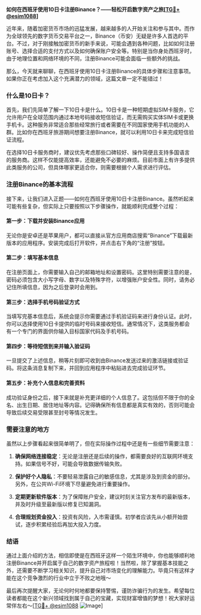 **如何在西班牙使用10日卡注册Binance？——轻松开启数字资产之旅[[TG💪+ @esim1088](https://t.me/s/esim1088)]**

近年来，随着加密货币市场的迅猛发展，越来越多的人开始关注和参与其中。而作为全球领先的数字货币交易平台之一，Binance（币安）无疑是许多人首选的平台。不过，对于刚接触加密货币的新手来说，可能会遇到各种问题，比如如何注册账号、选择合适的支付方式以及如何确保账户安全等。特别是当你身处西班牙时，由于地理位置和网络环境的不同，注册Binance可能会面临一些额外的挑战。

那么，今天就来聊聊，在西班牙使用10日卡注册Binance的具体步骤和注意事项。如果你正在考虑加入这个充满潜力的领域，这篇文章一定不能错过！

### 什么是10日卡？

首先，我们先简单了解一下10日卡是什么。10日卡是一种短期虚拟SIM卡服务，它允许用户在全球范围内通过本地号码接收短信验证，而无需购买实体SIM卡或更换手机卡。这种服务非常适合那些经常旅行或者需要在不同国家使用手机功能的人群。比如你在西班牙旅游期间想要注册Binance，就可以利用10日卡来完成短信验证流程。

在选择10日卡服务商时，建议优先考虑那些口碑较好、操作简便且支持多国语言的服务商。这样不仅能提高效率，还能避免不必要的麻烦。目前市面上有许多提供此类服务的公司，但具体哪家更适合你，则需要根据个人需求进行评估。

### 注册Binance的基本流程

接下来，让我们进入正题——如何在西班牙使用10日卡注册Binance。虽然听起来可能有些复杂，但实际上只要按照以下步骤操作，就能顺利完成整个过程：

#### 第一步：下载并安装Binance应用

无论你是安卓还是苹果用户，都可以直接从官方应用商店搜索“Binance”下载最新版本的应用程序。安装完成后打开软件，并点击右下角的“注册”按钮。

#### 第二步：填写基本信息

在注册页面上，你需要输入自己的邮箱地址和设置密码。这里特别需要注意的是，密码必须包含大小写字母、数字以及特殊字符，以增强账户安全性。同时，请务必记住所填信息，因为之后登录时会用到。

#### 第三步：选择手机号码验证方式

当填写完基本信息后，系统会提示你需要通过手机验证码来进行身份认证。此时，你可以选择使用10日卡提供的临时号码来接收短信。通常情况下，这类服务都会有一个专门的界面供你输入目标国家代码及手机号码。

#### 第四步：等待短信到来并输入验证码

一旦提交了上述信息，稍等片刻即可收到由Binance发送过来的激活链接或验证码。将这条消息复制下来，并回到应用程序中粘贴进去完成验证环节。

#### 第五步：补充个人信息和完善资料

成功验证身份之后，接下来就是补充更详细的个人信息了。这包括但不限于你的全名、出生日期、居住地址等内容。记得确保所有信息都是真实有效的，否则可能会导致后续交易受限甚至封号等情况发生。

### 需要注意的地方

虽然以上步骤看起来很简单明了，但在实际操作过程中还是有一些细节需要注意：

1. **确保网络连接稳定**：无论是注册还是后续的操作，都需要良好的互联网环境支持。如果信号不好，可能会导致数据传输失败。
   
2. **保护好个人隐私**：不要轻易泄露自己的敏感信息，尤其是涉及到资金的部分。另外，在公共Wi-Fi环境下尽量避免进行重要操作。

3. **定期更新软件版本**：为了保障账户安全，建议时刻关注官方发布的最新版本，并及时升级至最新版以修复已知漏洞。

4. **合理规划资金投入**：投资有风险，入市需谨慎。初学者应该先从小额开始尝试，逐步积累经验后再加大投入力度。

### 结语

通过上面介绍的方法，相信即使是在西班牙这样一个陌生环境中，你也能够顺利地注册Binance并开启属于自己的数字资产旅程啦！当然啦，除了掌握基本技能之外，还需要不断学习相关知识，提升自己对市场变化的理解能力。毕竟只有这样才能在这个竞争激烈的行业中立于不败之地哦～

最后再次提醒大家，无论何时何地都要保持警惕，谨防诈骗行为的发生。希望每位读者都能在这个新兴领域找到属于自己的宝藏，实现财富增值的梦想！祝大家好运常伴左右～[[TG💪+ @esim1088](https://t.me/s/esim1088) ![Image](https://i.postimg.cc/4NQfJmqS/Snipaste-2025-05-13-00-14-12.png)]